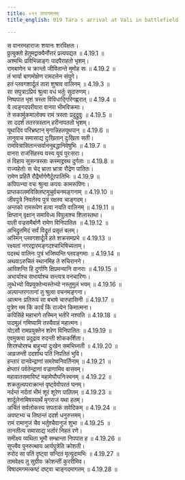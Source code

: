 ```yaml
---
title: ०१९ तारागमनम्
title_english: 019 Tara s arrival at Vali in battlefield

---
```

<div class="audioEmbed"  caption="श्रीराम-हरिसीताराममूर्ति-घनपाठिभ्यां वचनम्" src="https://archive.org/download/Ramayana-recitation-Sriram-harisItArAmamUrti-Ghanapaati-v2/Kanda_4/Kanda_4_KSK-019-Tharaya_Aagamanam.mp3"></div>

  
स वानरमहाराजः शयानः शरविक्षतः।  
प्रुत्युक्तो हेतुमद्वाक्यैर्नोत्तरं प्रत्यपद्यत ॥ 4.19.1 ॥   
अश्मभिः प्रविभिन्नाङ्गः पादपैराहतो भृशम्।  
रामबाणेन च क्रान्तो जीवितान्ते मुमोह सः ॥ 4.19.2 ॥   
तं भार्या बाणमोक्षेण रामदत्तेन संयुगे।  
हतं प्लवगशार्दूलं तारा शुश्राव वालिनम् ॥ 4.19.3 ॥   
सा सपुत्राऽप्रियं श्रुत्वा वधं भर्तुः सुदारुणम्।  
निष्पपात भृशं त्रस्ता विविधाद्गिरिगह्वरात् ॥ 4.19.4 ॥   
ये त्वङ्गदपरीवारा वानरा भीमविक्रमाः।  
ते सकार्मुकमालोक्य रामं त्रस्ताः प्रदुद्रुवुः ॥ 4.19.5 ॥   
सा ददर्श ततस्त्रस्तान् हरीनापततो भृशम्।  
यूथादिव परिभ्रष्टान् मृगान्निहतयूथपान् ॥ 4.19.6 ॥   
तानुवाच समासाद्य दुःखितान् दुःखिता सती।  
रामवित्रासितान्त्सर्वाननुबद्धानिवेषुभिः ॥ 4.19.7 ॥   
वानरा राजसिंहस्य यस्य यूयं पुरःसराः।  
तं विहाय सुसन्त्रस्ताः कस्माद्द्रवथ दुर्गताः ॥ 4.19.8 ॥   
राज्यहेतोः स चेद् भ्राता भ्रात्रा रौद्रेण पातितः।  
रामेण प्रहितै रौद्रैर्मार्गणैर्दूरपातिभिः ॥ 4.19.9 ॥   
कपिपत्न्या वचः श्रुत्वा कपयः कामरूपिणः।  
प्राप्तकालमविक्लिष्टमूचुर्वचनमङ्गनाम् ॥ 4.19.10 ॥   
जीवपुत्रे निवर्तस्व पुत्रं रक्षस्व चाङ्गदम्।  
अन्तको रामरूपेण हत्वा नयति वालिनम् ॥ 4.19.11 ॥   
क्षिप्तान् वृक्षान् समाविध्य विपुलाश्च शिलास्तथा।  
वाली वज्रसमैर्बाणै रामेण विनिपातितः ॥ 4.19.12 ॥   
अभिद्रुतमिदं सर्वं विद्रुतं प्रसृतं बलम्।  
अस्मिन् प्लवगशार्दूले हते शक्रसमप्रभे ॥ 4.19.13 ॥   
रक्ष्यतां नगरद्वारमङ्गदश्चाभिषिच्यताम्।  
पदस्थं वालिनः पुत्रं भजिष्यन्ति प्लवङ्गमाः ॥ 4.19.14 ॥   
अथवाऽरुचितं स्थानमिह ते रुचिरानने।  
आविशन्ति हि दुर्गाणि क्षिप्रमन्यानि वानराः ॥ 4.19.15 ॥   
अभार्याश्च सभार्याश्च सन्त्यत्र वनचारिणः।  
लुब्धेभ्यो विप्रयुक्तेभ्यस्तेभ्यो नस्तुमुलं भयम् ॥ 4.19.16 ॥   
अल्पान्तरगतानां तु श्रुत्वा वचनमङ्गना।  
आत्मनः प्रतिरूपं सा बभाषे चारुहासिनी ॥ 4.19.17 ॥   
पुत्रेण मम किं कार्यं किं राज्येन किमात्मना।  
कपिसिंहे महाभागे तस्मिन् भर्तरि नश्यति ॥ 4.19.18 ॥   
पादमूलं गमिष्यामि तस्यैवाहं महात्मनः।  
योऽसौ रामप्रयुक्तेन शरेण विनिपातितः ॥ 4.19.19 ॥   
एवमुक्त्वा प्रदुद्राव रुदन्ती शोककर्शिता।  
शिरश्चोरश्च बाहुभ्यां दुःखेन समभिघ्नती ॥ 4.19.20 ॥   
आव्रजन्ती ददर्शाथ पतिं निपतितं भुवि।  
हन्तारं दानवेन्द्राणां समरेष्वनिवर्तिनाम् ॥ 4.19.21 ॥   
क्षेप्तारं पर्वतेन्द्राणां वज्राणामिव वासवम्।  
महावातसमाविष्टं महामेघौघनिःस्वनम् ॥ 4.19.22 ॥   
शक्रतुल्यपराक्रान्तं वृष्ट्वेवोपरतं घनम्।  
नर्दन्तं नर्दतां भीमं शूरं शूरेण पातितम् ॥ 4.19.23 ॥   
शार्दूलेनामिषस्यार्थे मृगराजं यथा हतम्।  
अर्चितं सर्वलोकस्य सपताकं सवेदिकम् ॥ 4.19.24 ॥   
अवष्टभ्य च तिष्ठन्तं ददर्श धनुरुत्तमम्।  
रामं रामानुजं चैव भर्तुश्चैवानुजं शुभा ॥ 4.19.25 ॥   
तानतीत्य समासाद्य भर्तारं निहतं रणे।  
समीक्ष्य व्यथिता भूमौ सम्भ्रान्ता निपपात ह ॥ 4.19.26 ॥   
सुप्त्वैव पुनरुत्थाय आर्यपुत्रेति क्रोशती।  
रुरोद सा पतिं दृष्ट्वा सन्दितं मृत्युदामभिः ॥ 4.19.27 ॥   
तामवेक्ष्य तु सुग्रीवः क्रोशन्तीं कुररीमिव।  
विषादमगमत्कष्टं दष्ट्वा चाङ्गदमागतम् ॥ 4.19.28 ॥   